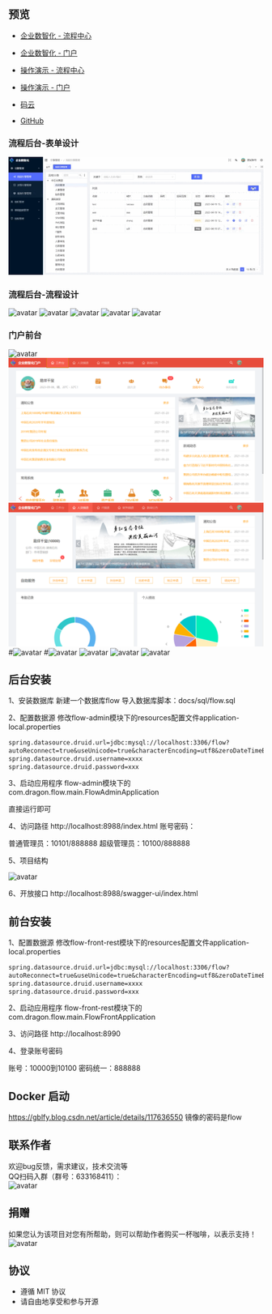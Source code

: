 ## 预览
- [企业数智化 - 流程中心](http://47.106.196.177:8100/idm/#/login?_blank)
- [企业数智化 - 门户](http://47.106.196.177:8200/idm/#/login)


- [操作演示 - 流程中心](https://www.bilibili.com/video/BV1qU4y1L7pB/)
- [操作演示 - 门户](https://www.bilibili.com/video/BV1mh411Y7UT/)


- [码云](https://gitee.com/lwj/flow)

- [GitHub](https://github.com/ecnice/flow)
### 流程后台-表单设计
![](docs/imgs/add-custom-form.gif)
### 流程后台-流程设计
![avatar](https://img-blog.csdnimg.cn/20210531103412212.png?x-oss-process=image/watermark,type_ZmFuZ3poZW5naGVpdGk,shadow_10,text_aHR0cHM6Ly9ibG9nLmNzZG4ubmV0L2xpdXdlbmp1bjA1MTAx,size_16,color_FFFFFF,t_70#pic_center)
![avatar](https://img-blog.csdnimg.cn/20210531103412208.png?x-oss-process=image/watermark,type_ZmFuZ3poZW5naGVpdGk,shadow_10,text_aHR0cHM6Ly9ibG9nLmNzZG4ubmV0L2xpdXdlbmp1bjA1MTAx,size_16,color_FFFFFF,t_70#pic_center)
![avatar](https://img-blog.csdnimg.cn/20210531103412202.png?x-oss-process=image/watermark,type_ZmFuZ3poZW5naGVpdGk,shadow_10,text_aHR0cHM6Ly9ibG9nLmNzZG4ubmV0L2xpdXdlbmp1bjA1MTAx,size_16,color_FFFFFF,t_70#pic_center)
![avatar](https://img-blog.csdnimg.cn/20210531103412165.png?x-oss-process=image/watermark,type_ZmFuZ3poZW5naGVpdGk,shadow_10,text_aHR0cHM6Ly9ibG9nLmNzZG4ubmV0L2xpdXdlbmp1bjA1MTAx,size_16,color_FFFFFF,t_70#pic_center)
![avatar](https://img-blog.csdnimg.cn/20210531103412166.png?x-oss-process=image/watermark,type_ZmFuZ3poZW5naGVpdGk,shadow_10,text_aHR0cHM6Ly9ibG9nLmNzZG4ubmV0L2xpdXdlbmp1bjA1MTAx,size_16,color_FFFFFF,t_70#pic_center)

### 门户前台
![avatar](https://img-blog.csdnimg.cn/20210531105638460.png?x-oss-process=image/watermark,type_ZmFuZ3poZW5naGVpdGk,shadow_10,text_aHR0cHM6Ly9ibG9nLmNzZG4ubmV0L2xpdXdlbmp1bjA1MTAx,size_16,color_FFFFFF,t_70#pic_center)
![image](./docs/imgs/front1.jpg)
![image](./docs/imgs/front2.jpg)
#![avatar](https://img-blog.csdnimg.cn/20210531105638461.png?x-oss-process=image/watermark,type_ZmFuZ3poZW5naGVpdGk,shadow_10,text_aHR0cHM6Ly9ibG9nLmNzZG4ubmV0L2xpdXdlbmp1bjA1MTAx,size_16,color_FFFFFF,t_70#pic_center)
#![avatar](https://img-blog.csdnimg.cn/20210531105638468.png?x-oss-process=image/watermark,type_ZmFuZ3poZW5naGVpdGk,shadow_10,text_aHR0cHM6Ly9ibG9nLmNzZG4ubmV0L2xpdXdlbmp1bjA1MTAx,size_16,color_FFFFFF,t_70#pic_center)
![avatar](https://img-blog.csdnimg.cn/20210531105638379.png?x-oss-process=image/watermark,type_ZmFuZ3poZW5naGVpdGk,shadow_10,text_aHR0cHM6Ly9ibG9nLmNzZG4ubmV0L2xpdXdlbmp1bjA1MTAx,size_16,color_FFFFFF,t_70#pic_center)
![avatar](https://img-blog.csdnimg.cn/20210531105638388.png?x-oss-process=image/watermark,type_ZmFuZ3poZW5naGVpdGk,shadow_10,text_aHR0cHM6Ly9ibG9nLmNzZG4ubmV0L2xpdXdlbmp1bjA1MTAx,size_16,color_FFFFFF,t_70#pic_center)
![avatar](https://img-blog.csdnimg.cn/20210531105638343.png?x-oss-process=image/watermark,type_ZmFuZ3poZW5naGVpdGk,shadow_10,text_aHR0cHM6Ly9ibG9nLmNzZG4ubmV0L2xpdXdlbmp1bjA1MTAx,size_16,color_FFFFFF,t_70#pic_center)


## 后台安装
1、安装数据库
新建一个数据库flow
导入数据库脚本：docs/sql/flow.sql

2、配置数据源
修改flow-admin模块下的resources配置文件application-local.properties
```
spring.datasource.druid.url=jdbc:mysql://localhost:3306/flow?autoReconnect=true&useUnicode=true&characterEncoding=utf8&zeroDateTimeBehavior=CONVERT_TO_NULL&useSSL=false&serverTimezone=GMT%2B8&nullCatalogMeansCurrent=true
spring.datasource.druid.username=xxxx
spring.datasource.druid.password=xxx
```
3、启动应用程序
flow-admin模块下的com.dragon.flow.main.FlowAdminApplication

直接运行即可

4、访问路径
http://localhost:8988/index.html
账号密码：

普通管理员：10101/888888
超级管理员：10100/888888

5、项目结构

![avatar](https://img-blog.csdnimg.cn/20210601174137283.png?x-oss-process=image/watermark,type_ZmFuZ3poZW5naGVpdGk,shadow_10,text_aHR0cHM6Ly9ibG9nLmNzZG4ubmV0L2xpdXdlbmp1bjA1MTAx,size_16,color_FFFFFF,t_70)

6、开放接口
http://localhost:8988/swagger-ui/index.html


## 前台安装
1、配置数据源
修改flow-front-rest模块下的resources配置文件application-local.properties
```
spring.datasource.druid.url=jdbc:mysql://localhost:3306/flow?autoReconnect=true&useUnicode=true&characterEncoding=utf8&zeroDateTimeBehavior=CONVERT_TO_NULL&useSSL=false&serverTimezone=GMT%2B8&nullCatalogMeansCurrent=true
spring.datasource.druid.username=xxxx
spring.datasource.druid.password=xxx
```

2、启动应用程序
flow-front-rest模块下的com.dragon.flow.main.FlowFrontApplication

3、访问路径
http://localhost:8990

4、登录账号密码

账号：10000到10100 密码统一：888888

## Docker 启动
https://gblfy.blog.csdn.net/article/details/117636550
镜像的密码是flow

## 联系作者
欢迎bug反馈，需求建议，技术交流等   
QQ扫码入群（群号：633168411）：   
![avatar](https://img-blog.csdnimg.cn/20210601112843454.png#pic_center)  

## 捐赠
如果您认为该项目对您有所帮助，则可以帮助作者购买一杯咖啡，以表示支持！  
![avatar](https://img-blog.csdnimg.cn/20210531115858101.jpg#pic_center)

## 协议

- 遵循 MIT 协议
- 请自由地享受和参与开源

